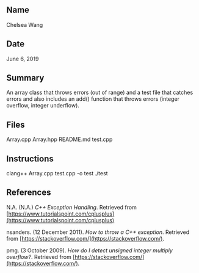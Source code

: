 ## Name 
Chelsea Wang

## Date
June 6, 2019

## Summary
An array class that throws errors (out of range) and a test file that catches errors and also includes an add() function that throws errors (integer overflow, integer underflow). 

## Files
Array.cpp Array.hpp README.md test.cpp

## Instructions
clang++ Array.cpp test.cpp -o test
./test

## References

N.A. (N.A.) *C++ Exception Handling*. Retrieved from [https://www.tutorialspoint.com/cplusplus](https://www.tutorialspoint.com/cplusplus)

nsanders. (12 December 2011). *How to throw a C++ exception*. Retrieved from [https://stackoverflow.com/](https://stackoverflow.com/).

pmg. (3 October 2009). *How do I detect unsigned integer multiply overflow?*. Retrieved from [https://stackoverflow.com/](https://stackoverflow.com/).
